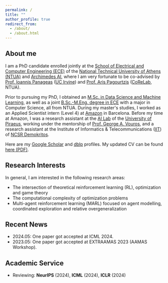```yaml
---
permalink: /
title: ""
author_profile: true
redirect_from: 
  - /about/
  - /about.html
---
```

## About me

I am a PhD candidate enrolled jointly at the [School of Electrical and Computer Engineering (ECE)](https://www.ece.ntua.gr/en) of the [National Technical University of Athens (NTUA)](https://www.ntua.gr/en/) and [Archimedes AI](https://archimedesai.gr/en/), where I am very fortunate to be co-advised by [Prof. Ioannis Panageas](https://panageas.github.io/) ([UC Irvine](https://cs.ics.uci.edu/)) and [Prof. Aris Pagourtzis](https://www.ece.ntua.gr/en/staff/79) ([CoReLab](https://corelab.ntua.gr/index.html), NTUA).  

Prior to pursuing my PhD, I obtained an [M.Sc. in Data Science and Machine Learning](https://dsml.ece.ntua.gr/en), as well as a joint [B.Sc.-M.Eng. degree in ECE](https://www.ece.ntua.gr/en/undergraduate/info) with a major in Computer Science, all from NTUA. During my master's studies, I worked as an Applied Scientist intern (Level 4) at [Amazon](https://www.amazon.science/) in Barcelona. Before my time at Amazon, I was a research assistant at the [AI Lab](http://datacron1.ds.unipi.gr:9083/ai-lab/) of the [University of Piraeus](https://www.unipi.gr/unipi/en/), working under the mentorship of [Prof. George A. Vouros](http://datacron1.ds.unipi.gr:9083/ai-lab/george-vouros/), and a research assistant at the Institute of Informatics & Telecommunications ([IIT](https://www.iit.demokritos.gr/el/about-the-institute/)) of [NCSR Demokritos](https://www.demokritos.gr/).

Here are my [Google Scholar](https://scholar.google.nl/citations?hl=en&user=nBFso2IAAAAJ) and [dblp](https://dblp.org/pid/309/6039.html) profiles. My updated CV can be found <a href="https://drive.google.com/file/d/1ptZrWxJjxShFi62Lxhz86tlT9FTtOX3X/view?usp=sharing">here (PDF)</a>.

## Research Interests

In general, I am interested in the following research areas: 
* The intersection of theoretical reinforcement learning (RL), optimization and game theory
* The computational complexity of optimization problems
* Multi-agent reinforcement learning (MARL) focused on agent modelling, coordinated exploration and relative overgeneralization

## Recent News
- 2024.05: One paper got accepted at ICML 2024.
- 2023.05: One paper got accepted at EXTRAAMAS 2023 (AAMAS Workshop).

## Academic Service
* Reviewing: **NeurIPS** (2024), **ICML** (2024), **ICLR** (2024)

